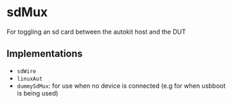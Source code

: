 # sdMux

For toggling an sd card between the autokit host and the DUT

## Implementations

- `sdWire`
- `linuxAut`
- `dummySdMux`: for use when no device is connected (e.g for when usbboot is being used)